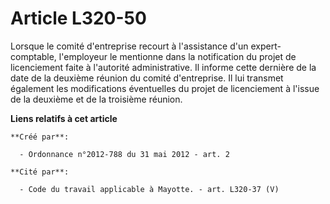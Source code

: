 # Article L320-50

Lorsque le comité d'entreprise recourt à l'assistance d'un expert-comptable, l'employeur le mentionne dans la notification du
projet de licenciement faite à l'autorité administrative. Il informe cette dernière de la date de la deuxième réunion du
comité d'entreprise. Il lui transmet également les modifications éventuelles du projet de licenciement à l'issue de la
deuxième et de la troisième réunion.

**Liens relatifs à cet article**

	**Créé par**:

	  - Ordonnance n°2012-788 du 31 mai 2012 - art. 2

	**Cité par**:

	  - Code du travail applicable à Mayotte. - art. L320-37 (V)
